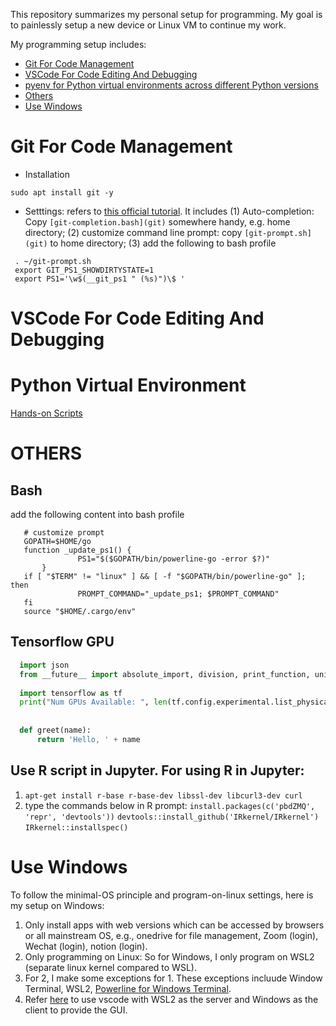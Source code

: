 This repository summarizes my personal setup for programming. My goal is to painlessly setup a new device or Linux VM to continue my work. 

My programming setup includes:
- [Git For Code Management](#git-for-code-management)
- [VSCode For Code Editing And Debugging](#vscode-for-code-editing-and-debugging)
- [pyenv for Python virtual environments across different Python versions](#python-virtual-environment)
- [Others](#others)
- [Use Windows](#use-windows)

# Git For Code Management
* Installation
```
sudo apt install git -y
```

* Setttings: refers to [this official tutorial](https://git-scm.com/book/uz/v2/Appendix-A%3A-Git-in-Other-Environments-Git-in-Bash). It includes (1) Auto-completion: Copy `[git-completion.bash](git)` somewhere handy, e.g. home directory; (2) customize command line prompt: copy `[git-prompt.sh](git)` to home directory; (3) add the following to bash profile
```
 . ~/git-prompt.sh
 export GIT_PS1_SHOWDIRTYSTATE=1
 export PS1='\w$(__git_ps1 " (%s)")\$ '
```
  
# VSCode For Code Editing And Debugging

# Python Virtual Environment

[Hands-on Scripts](pyenv.sh)


# OTHERS
## Bash
add the following content into bash profile
```
   # customize prompt
   GOPATH=$HOME/go
   function _update_ps1() {
               PS1="$($GOPATH/bin/powerline-go -error $?)"
       }
   if [ "$TERM" != "linux" ] && [ -f "$GOPATH/bin/powerline-go" ]; then
               PROMPT_COMMAND="_update_ps1; $PROMPT_COMMAND"
   fi
   source "$HOME/.cargo/env"
```

## Tensorflow GPU

```python
  import json
  from __future__ import absolute_import, division, print_function, unicode_literals
  
  import tensorflow as tf
  print("Num GPUs Available: ", len(tf.config.experimental.list_physical_devices('GPU')))
  
  
  def greet(name):
      return 'Hello, ' + name
```

## Use R script in Jupyter. For using R in Jupyter:

1. `apt-get install r-base r-base-dev libssl-dev libcurl3-dev curl`
2. type the commands below in R prompt:
`install.packages(c('pbdZMQ', 'repr', 'devtools'))`
`devtools::install_github('IRkernel/IRkernel') `
`IRkernel::installspec()`

# Use Windows
To follow the minimal-OS principle and program-on-linux settings, here is my setup on Windows:
1. Only install apps with web versions which can be accessed by browsers or all mainstream OS, e.g., onedrive for file management, Zoom (login), Wechat (login), notion (login).
2. Only programming on Linux: So for Windows, I only program on WSL2 (separate linux kernel compared to WSL).
3. For 2, I make some exceptions for 1. These exceptions incluude Window Terminal, WSL2, [Powerline for Windows Terminal](https://docs.microsoft.com/en-us/windows/terminal/tutorials/powerline-setup).
4. Refer [here](https://docs.microsoft.com/en-us/windows/wsl/tutorials/wsl-vscode) to use vscode with WSL2 as the server and Windows as the client to provide the GUI.
